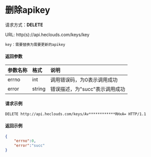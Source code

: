 # 删除apikey
请求方式：**DELETE**

URL: http(s)://api.heclouds.com/keys/key
    
    key：需要替换为需要更新的apikey

#### 返回参数
参数名称 | 格式 | 说明
:- | :- | :- 
errno | int | 调用错误码，为0表示调用成功
error | string | 错误描述，为"succ"表示调用成功


#### 请求示例
```text
DELETE http://api.heclouds.com/keys/Av************RHxA= HTTP/1.1
```

#### 返回示例
```json
{
    "errno":0,
    "error":"succ"
}
```
